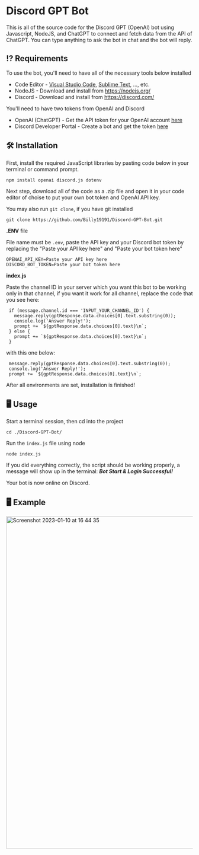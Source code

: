 # Discord GPT Bot

This is all of the source code for the Discord GPT (OpenAI) bot using Javascript, NodeJS, and ChatGPT to connect and fetch data from the API of ChatGPT. You can type anything to ask the bot in chat and the bot will reply.

## ⁉️ Requirements

To use the bot, you'll need to have all of the necessary tools below installed

- Code Editor - [Visual Studio Code](https://code.visualstudio.com/), [Sublime Text](https://www.sublimetext.com/), ..., etc.
- NodeJS - Download and install from https://nodejs.org/
- Discord - Download and install from https://discord.com/

You'll need to have two tokens from OpenAI and Discord
- OpenAI (ChatGPT) - Get the API token for your OpenAI account [here](https://beta.openai.com/account/api-keys) 
- Discord Developer Portal - Create a bot and get the token [here](https://discord.com/developers/applications)

## 🛠 Installation

First, install the required JavaScript libraries by pasting code below in your terminal or command prompt.

```
npm install openai discord.js dotenv
```

Next step, download all of the code as a .zip file and open it in your code editor of choise to put your own bot token and OpenAI API key.

You may also run `git clone`, if you have git installed

```
git clone https://github.com/Billy19191/Discord-GPT-Bot.git
```

**.ENV** file

File name must be `.env`, paste the API key and your Discord bot token by replacing the "Paste your API key here" and "Paste your bot token here"

    OPENAI_API_KEY=Paste your API key here
    DISCORD_BOT_TOKEN=Paste your bot token here

**index.js**

Paste the channel ID in your server which you want this bot to be working only in that channel, if you want it work for all channel, replace the code that you see here:

     if (message.channel.id === 'INPUT_YOUR_CHANNEL_ID') {
       message.reply(gptResponse.data.choices[0].text.substring(0));
       console.log('Answer Reply!');
       prompt += `${gptResponse.data.choices[0].text}\n`;
     } else {
       prompt += `${gptResponse.data.choices[0].text}\n`;
     }

with this one below:

     message.reply(gptResponse.data.choices[0].text.substring(0));
     console.log('Answer Reply!');
     prompt += `${gptResponse.data.choices[0].text}\n`;
After all environments are set, installation is finished!

## 🖥 Usage

Start a terminal session, then cd into the project
```
cd ./Discord-GPT-Bot/
```

Run the `index.js` file using node
```
node index.js
```

If you did everything correctly, the script should be working properly, a message will show up in the terminal:  ***Bot Start & Login Successful!***

Your bot is now online on Discord.

## 🖥 Example
<img width="897" alt="Screenshot 2023-01-10 at 16 44 35" src="https://user-images.githubusercontent.com/27849965/211517040-6c36eb77-7717-4e30-b244-4ee30064984b.png">
